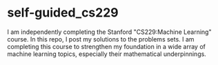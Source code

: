# self-guided_cs229
I am independently completing the Stanford "CS229:Machine Learning" course. In this repo, I post my solutions to the problems sets. I am completing this course to strengthen my foundation in a wide array of machine learning topics, especially their mathematical underpinnings. 

